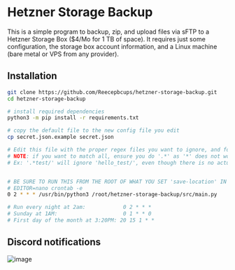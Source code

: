 # Hetzner Storage Backup

This is a simple program to backup, zip, and upload files via sFTP to a Hetzner Storage Box ($4/Mo for 1 TB of space).
It requires just some configuration, the storage box account information, and a Linux machine (bare metal or VPS from any provider).

## Installation

```sh
git clone https://github.com/Reecepbcups/hetzner-storage-backup.git
cd hetzner-storage-backup

# install required dependencies
python3 -m pip install -r requirements.txt

# copy the default file to the new config file you edit
cp secret.json.example secret.json

# Edit this file with the proper regex files you want to ignore, and folders you want to include.
# NOTE: if you want to match all, ensure you do '.*' as '*' does not work for standard python regex.
# Ex: '.*test/' will ignore 'hello_test/', even though there is no actual period (.) in it.


# BE SURE TO RUN THIS FROM THE ROOT OF WHAT YOU SET 'save-location' IN THE CONFIG
# EDITOR=nano crontab -e
0 2 * * * /usr/bin/python3 /root/hetzner-storage-backup/src/main.py

# Run every night at 2am:            0 2 * * *
# Sunday at 1AM:                     0 1 * * 0
# First day of the month at 3:20PM: 20 15 1 * *
```

## Discord notifications

![image](https://user-images.githubusercontent.com/31943163/209423181-3d78b869-2524-47d1-b32e-48fa20320122.png)
